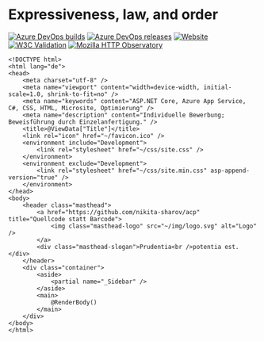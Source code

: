 # Expressiveness, law, and order

[![Azure DevOps builds](https://img.shields.io/azure-devops/build/235u/acp/3?style=for-the-badge)](https://dev.azure.com/235u/acp/_build?definitionId=3)
[![Azure DevOps releases](https://img.shields.io/azure-devops/release/235u/27f9276e-b3a3-4db4-87b8-3d67e46cd9ae/1/1?style=for-the-badge)](https://dev.azure.com/235u/acp/_release?definitionId=1&_a=deployments)
[![Website](https://img.shields.io/website?style=for-the-badge&url=https%3A%2F%2Facp.235u.net)](https://acp.235u.net)
[![W3C Validation](https://img.shields.io/w3c-validation/html?style=for-the-badge&targetUrl=https%3A%2F%2Facp.235u.net)](https://validator.w3.org/nu/?doc=https%3A%2F%2Facp.235u.net%2F)
[![Mozilla HTTP Observatory](https://img.shields.io/mozilla-observatory/grade/acp.235u.net?publish&style=for-the-badge)](https://observatory.mozilla.org/analyze/acp.235u.net)

```razor
<!DOCTYPE html>
<html lang="de">
<head>
    <meta charset="utf-8" />
    <meta name="viewport" content="width=device-width, initial-scale=1.0, shrink-to-fit=no" />
    <meta name="keywords" content="ASP.NET Core, Azure App Service, C#, CSS, HTML, Microsite, Optimierung" />
    <meta name="description" content="Individuelle Bewerbung; Beweisführung durch Einzelanfertigung." />
    <title>@ViewData["Title"]</title>
    <link rel="icon" href="~/favicon.ico" />
    <environment include="Development">
        <link rel="stylesheet" href="~/css/site.css" />
    </environment>
    <environment exclude="Development">
        <link rel="stylesheet" href="~/css/site.min.css" asp-append-version="true" />
    </environment>
</head>
<body>
    <header class="masthead">
        <a href="https://github.com/nikita-sharov/acp" title="Quellcode statt Barcode">
            <img class="masthead-logo" src="~/img/logo.svg" alt="Logo" />
        </a>
        <div class="masthead-slogan">Prudentia<br />potentia est.</div>
    </header>
    <div class="container">
        <aside>
            <partial name="_Sidebar" />
        </aside>
        <main>
            @RenderBody()
        </main>
    </div>
</body>
</html>
```